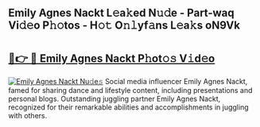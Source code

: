 ## Emily Agnes Nackt L𝚎a𝚔ed N𝚞𝚍e - Part-waq Vi𝚍𝚎o P𝚑𝚘tos - H𝚘𝚝 O𝚗𝚕yf𝚊ns L𝚎a𝚔s oN9Vk

# <h2><a href="http://kf27jt7.oniu.top/?m=Emily+Agnes+Nackt">🔗👉 🔴 Emily Agnes Nackt P𝚑ot𝚘𝚜 V𝚒d𝚎o</a></h2>

[![Emily Agnes Nackt Nu𝚍e𝚜](https://i.imgur.com/0qMVB7G.gif)](http://kf27jt7.oniu.top/?m=Emily+Agnes+Nackt)
Social media influencer Emily Agnes Nackt, famed for sharing dance and lifestyle content, including presentations and personal blogs. Outstanding juggling partner Emily Agnes Nackt, recognized for their remarkable abilities and accomplishments in juggling with others.  
